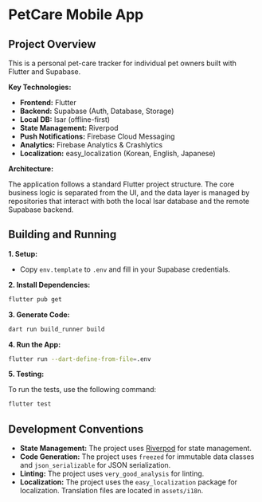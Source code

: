 # PetCare Mobile App

## Project Overview

This is a personal pet-care tracker for individual pet owners built with Flutter and Supabase.

**Key Technologies:**

*   **Frontend:** Flutter
*   **Backend:** Supabase (Auth, Database, Storage)
*   **Local DB:** Isar (offline-first)
*   **State Management:** Riverpod
*   **Push Notifications:** Firebase Cloud Messaging
*   **Analytics:** Firebase Analytics & Crashlytics
*   **Localization:** easy_localization (Korean, English, Japanese)

**Architecture:**

The application follows a standard Flutter project structure. The core business logic is separated from the UI, and the data layer is managed by repositories that interact with both the local Isar database and the remote Supabase backend.

## Building and Running

**1. Setup:**

*   Copy `env.template` to `.env` and fill in your Supabase credentials.

**2. Install Dependencies:**

```bash
flutter pub get
```

**3. Generate Code:**

```bash
dart run build_runner build
```

**4. Run the App:**

```bash
flutter run --dart-define-from-file=.env
```

**5. Testing:**

To run the tests, use the following command:

```bash
flutter test
```

## Development Conventions

*   **State Management:** The project uses [Riverpod](https://riverpod.dev/) for state management.
*   **Code Generation:** The project uses `freezed` for immutable data classes and `json_serializable` for JSON serialization.
*   **Linting:** The project uses `very_good_analysis` for linting.
*   **Localization:** The project uses the `easy_localization` package for localization. Translation files are located in `assets/i18n`.

